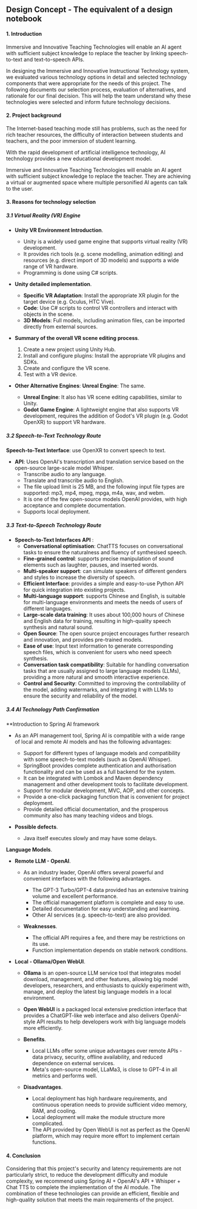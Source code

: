 ## Design Concept - The equivalent of a design notebook

#### 1. Introduction

Immersive and Innovative Teaching Technologies will enable an AI agent with sufficient subject knowledge to replace the teacher by linking speech-to-text and text-to-speech APIs.

In designing the Immersive and Innovative Instructional Technology system, we evaluated various technology options in detail and selected technology components that were appropriate for the needs of this project. The following documents our selection process, evaluation of alternatives, and rationale for our final decision. This will help the team understand why these technologies were selected and inform future technology decisions.

#### 2. Project background

The Internet-based teaching mode still has problems, such as the need for rich teacher resources, the difficulty of interaction between students and teachers, and the poor immersion of student learning.

With the rapid development of artificial intelligence technology, AI technology provides a new educational development model.

Immersive and Innovative Teaching Technologies will enable an AI agent with sufficient subject knowledge to replace the teacher. They are achieving a virtual or augmented space where multiple personified AI agents can talk to the user.

#### 3. **Reasons for technology selection**

##### 3.1 **Virtual Reality (VR) Engine**

- **Unity VR Environment Introduction**.
  - Unity is a widely used game engine that supports virtual reality (VR) development.
  - It provides rich tools (e.g. scene modelling, animation editing) and resources (e.g. direct import of 3D models) and supports a wide range of VR hardware.
  - Programming is done using C# scripts.

- **Unity detailed implementation**.
  - **Specific VR Adaptation**: Install the appropriate XR plugin for the target device (e.g. Oculus, HTC Vive).
  - **Code**: Use C# scripts to control VR controllers and interact with objects in the scene.
  - **3D Models**: Full models, including animation files, can be imported directly from external sources.

- **Summary of the overall VR scene editing process**.
  1. Create a new project using Unity Hub.
  2. Install and configure plugins: Install the appropriate VR plugins and SDKs.
  3. Create and configure the VR scene.
  4. Test with a VR device.

- **Other Alternative Engines**: **Unreal Engine**: The same.
  - **Unreal Engine**: It also has VR scene editing capabilities, similar to Unity.
  - **Godot Game Engine**: A lightweight engine that also supports VR development, requires the addition of Godot's VR plugin (e.g. Godot OpenXR) to support VR hardware.

##### 3.2 **Speech-to-Text Technology Route**

**Speech-to-Text Interface**: use OpenXR to convert speech to text.

- **API**: Uses OpenAI's transcription and translation service based on the open-source large-scale model Whisper.
  - Transcribe audio to any language.
  - Translate and transcribe audio to English.
  - The file upload limit is 25 MB, and the following input file types are supported: mp3, mp4, mpeg, mpga, m4a, wav, and webm.
  - It is one of the few open-source models OpenAI provides, with high acceptance and complete documentation.
  - Supports local deployment.

##### 3.3 **Text-to-Speech Technology Route**

- **Speech-to-Text Interfaces API** : 
  - **Conversational optimisation**: ChatTTS focuses on conversational tasks to ensure the naturalness and fluency of synthesised speech.
  - **Fine-grained control**: supports precise manipulation of sound elements such as laughter, pauses, and inserted words.
  - **Multi-speaker support**: can simulate speakers of different genders and styles to increase the diversity of speech.
  - **Efficient Interface**: provides a simple and easy-to-use Python API for quick integration into existing projects.
  - **Multi-language support**: supports Chinese and English, is suitable for multi-language environments and meets the needs of users of different languages.
  - **Large-scale data training**: It uses about 100,000 hours of Chinese and English data for training, resulting in high-quality speech synthesis and natural sound.
  - **Open Source**: The open source project encourages further research and innovation, and provides pre-trained models.
  - **Ease of use**: Input text information to generate corresponding speech files, which is convenient for users who need speech synthesis.
  - **Conversation task compatibility**: Suitable for handling conversation tasks that are usually assigned to large language models (LLMs), providing a more natural and smooth interactive experience.
  - **Control and Security**: Committed to improving the controllability of the model, adding watermarks, and integrating it with LLMs to ensure the security and reliability of the model.

##### 3.4 **AI Technology Path Confirmation**

**Introduction to Spring AI framework

- As an API management tool, Spring AI is compatible with a wide range of local and remote AI models and has the following advantages:
  - Support for different types of language models and compatibility with some speech-to-text models (such as OpenAI Whisper).
  - SpringBoot provides complete authentication and authorisation functionality and can be used as a full backend for the system.
  - It can be integrated with Lombok and Maven dependency management and other development tools to facilitate development.
  - Support for modular development, MVC, AOP, and other concepts.
  - Provide a one-click packaging function that is convenient for project deployment.
  - Provide detailed official documentation, and the prosperous community also has many teaching videos and blogs.

- **Possible defects**.
  - Java itself executes slowly and may have some delays.

**Language Models**.

- **Remote LLM - OpenAI**.
  - As an industry leader, OpenAI offers several powerful and convenient interfaces with the following advantages.
    - The GPT-3 Turbo/GPT-4 data provided has an extensive training volume and excellent performance.
    - The official management platform is complete and easy to use.
    - Detailed documentation for easy understanding and learning.
    - Other AI services (e.g. speech-to-text) are also provided.

  - **Weaknesses**.
    - The official API requires a fee, and there may be restrictions on its use.
    - Function implementation depends on stable network conditions.

- **Local - Ollama/Open WebUI**.
  - **Ollama** is an open-source LLM service tool that integrates model download, management, and other features, allowing big model developers, researchers, and enthusiasts to quickly experiment with, manage, and deploy the latest big language models in a local environment.
  - **Open WebUI** is a packaged local extensive prediction interface that provides a ChatGPT-like web interface and also delivers OpenAI-style API results to help developers work with big language models more efficiently.

  - **Benefits**.
    - Local LLMs offer some unique advantages over remote APIs - data privacy, security, offline availability, and reduced dependence on external services.
    - Meta's open-source model, LLaMa3, is close to GPT-4 in all metrics and performs well.

  - **Disadvantages**.
    - Local deployment has high hardware requirements, and continuous operation needs to provide sufficient video memory, RAM, and cooling.
    - Local deployment will make the module structure more complicated.
    - The API provided by Open WebUI is not as perfect as the OpenAI platform, which may require more effort to implement certain functions.

#### 4. **Conclusion**

Considering that this project's security and latency requirements are not particularly strict, to reduce the development difficulty and module complexity, we recommend using Spring AI + OpenAI's API + Whisper + Chat TTS to complete the implementation of the AI module. The combination of these technologies can provide an efficient, flexible and high-quality solution that meets the main requirements of the project.